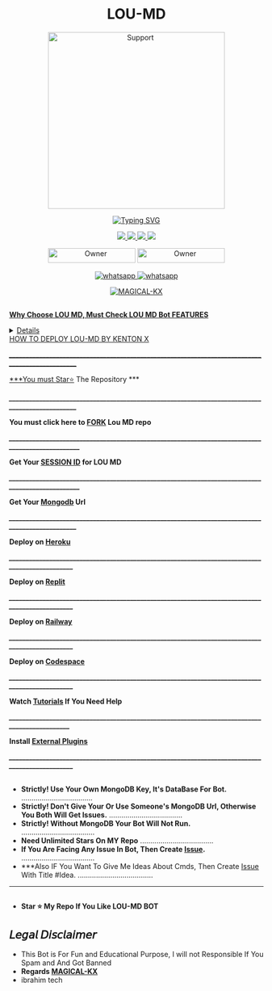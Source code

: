 <h1 align="center"> LOU-MD </h1>
</p>
<p align="center">
  <a href="https://www.youtube.com/@KentonX-tech?sub_confirmation=1">
    <img alt=Support height="350" src="https://telegra.ph/file/d72abb0d683cb48a6e1fb.jpg"> 
    </p>
    <p align="center">
<a href="https://git.io/typing-svg"><img src="https://readme-typing-svg.demolab.com?font=EB+Garamond&weight=800&size=28&duration=4000&pause=1000&random=false&width=435&lines=+KX+WELCOME+TO+THE+LOU-MD;MULTI-DEVICE+WHATSAPP+BOT;CREATED+BY+MAGICAL-KX;RELEASED+DATE+14%2F09%2F2024;KEEP+ON+USING+LOU+MD." alt="Typing SVG" /></a>
  </p>

<p align="center">
  <a href="https://github.com/MAGICAL-KX">
    <img src="https://img.shields.io/github/followers/MAGICAL-KX?style=flat-square&logo=github&color=black">

   <a href="https://github.com/MAGICAL-KX/Lou-md-bot/fork">
    <img src="https://img.shields.io/github/forks/MAGICAL-KX/Lou-md-bot?style=flat-square&logo=github&color=black">
    
    
  <a href="https://github.com/MAGICAL-KX/Lou-md/stargazers"> 
     <img src="https://img.shields.io/github/stars/MAGICAL-KX/Lou-md-bot?style=flat-square&logo=github&color=black">

  <a href="https://github.com/MAGICAL-KX/Lou-md-bot/watchers"> 
     <img src="https://img.shields.io/github/watchers/MAGICAL-KX/Lou-md-bot?style=flat-square&logo=github&color=black">

  </a>

</p>


<p align="center">
<a href="https://github.com/MAGICAL-KX"><img title="Owner" src="https://img.shields.io/badge/OWNER-MAGICAL_KX-black?style=flat-square&logo=github&label=owner" width="173px" height="29"></a>
  <a href="https://github.com/MAGICAL-KX/lou-md-bot/blob/main/LICENSE"><img title="Owner" src="https://img.shields.io/github/license/MAGICAL-KX/Lou-md-bot?style=flat-square&color=black&link=https%3A%2F%2Fgithub.com%2FMAGICAL-KX%2FLOU-MD-BOT%2Fblob%2Fmain%2FLICENS" width="173px" height="29"></a>



<p align="center"> 
    <a aria-label="Subscribe Me" href="https://www.youtube.com/KentonX-tech?sub_confirmation=1" target="_blank">
   <img alt="whatsapp" src="https://img.shields.io/badge/Subscribe My Yt-red?style=for-the-badge&logo=youtube&logoColor=white" />
    <a aria-label="Join our chats" href="https://whatsapp.com/channel/" target="_blank">
   <img alt="whatsapp" src="https://img.shields.io/badge/Join Channel-25D366?style=for-the-badge&logo=whatsapp&logoColor=white" />
   
<p align="center"><img src="https://profile-counter.glitch.me/{MAGICAL-KX}/count.svg" alt="MAGICAL-KX" :: Visitor's Count" /></p>

##
**Why Choose LOU MD, Must Check LOU MD Bot FEATURES**
 <details close>

**𝘽𝙊𝙏 𝙁𝙀𝘼𝙏𝙐𝙍𝙀S**
   
1. **Memes Maker.**
2. **Ban Protection. No whatsapp ban and Heroku ban**
3. **Many Commands in this bot**
4. **Huge Logo Maker Menu for this bot**
5. **Multi-Device Supported.**
6.  **Multi-Themes Supported.**
7.  **Artificial Intelligence Menu.**
8.  **Massive Anime Commands.**
9.  **Social Downloader Commands.**
10.  **Group Management Commands.**
   </details close>



<summary>HOW TO DEPLOY LOU-MD BY KENTON X</summary>

***_______________________________________________________________________________________________***


***You must [Star⭐](https://github.com/MAGICAL-KX/Lou-md-bot/star) The Repository  ***

***_______________________________________________________________________________________________***


**You must click here to [FORK](https://github.com/MAGICAL-KX/Lou-md-bot/fork) Lou MD repo**

***________________________________________________________________________________________________***


**Get Your [SESSION ID](https://replit.com/session-id/) for LOU MD**

***________________________________________________________________________________________________***


 **Get Your [Mongodb](https://www.mongodb.com/cloud/atlas/register) Url**

***_______________________________________________________________________________________________***


**Deploy on [Heroku](https://magical-kx.tech/Bot/deploy/heroku)**

***______________________________________________________________________________________________***


**Deploy on [Replit](https://magical-kx.tech/Bot/deploy/replit)**

***______________________________________________________________________________________________***


**Deploy on [Railway](https://magical-kx.tech/Bot/deploy/railway)**

***______________________________________________________________________________________________***


**Deploy on [Codespace](https://magical-kx.tech/Bot/deploy/codespace)**

***______________________________________________________________________________________________***


**Watch [Tutorials](https://youtube/KentonX-tech) If You Need Help**

***_____________________________________________________________________________________________***


**Install [External Plugins](https://github.com/MAGICAL-KX/Lou-md_Plugins)**

***______________________________________________________________________________________________***

##

- **Strictly! Use Your Own MongoDB Key, It's DataBase For Bot.**
...................................
- **Strictly! Don't Give Your Or Use Someone's MongoDB Url, Otherwise You Both Will Get Issues.**
....................................
- **Strictly! Without MongoDB Your Bot Will Not Run.**
....................................
- **Need Unlimited Stars On MY Repo**
....................................
- **If You Are Facing Any Issue In Bot, Then Create [Issue](https://github.com/MAGICAL-KX/Lou-md-bot/issues/new).**
....................................
- ***Also IF You Want To Give Me Ideas About Cmds, Then Create [Issue](https://github.com/MAGICAL-KX/Lou-md-bot/issues/new) With Title #Idea.
.....................................
***
##


- **Star ⭐ My Repo If You Like  LOU-MD BOT**
##

## 𝘓𝘦𝘨𝘢𝘭 𝘋𝘪𝘴𝘤𝘭𝘢𝘪𝘮𝘦𝘳
- This Bot is For Fun and Educational Purpose, I will not Responsible If You Spam and And Got Banned
- **Regards [MAGICAL-KX](https://github.com/MAGICAL-KX)**
- ibrahim tech
